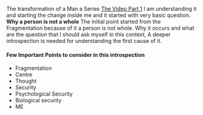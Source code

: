 
The transformation of a Man a Series [The Video Part 1](https://youtu.be/Dvtxu1QJHeQ?si=Ztm2luJFzRyXCawN)
I am understanding it and starting the change inside me and it started with very basic question.
**Why a person is not a whole**
The initial point started from the Fragmentation because of it a person is not whole.
Why it occurs and what are the question that I should ask myself in this context, A deeper introspection is needed for understanding the first cause of it. 
#### Few Important Points to consider in this introspection 
-  Fragmentation 
- Centre 
- Thought 
- Security 
- Psychological Security 
- Biological security 
- ME

